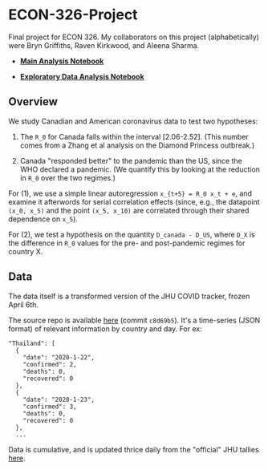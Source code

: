 # ECON-326-Project

Final project for ECON 326. My collaborators on this project (alphabetically) were Bryn Griffiths, Raven Kirkwood, and Aleena Sharma. 


* [**Main Analysis Notebook**](Julia/Analysis.ipynb)

* [**Exploratory Data Analysis Notebook**](Julia/EDA.ipynb)


## Overview

We study Canadian and American coronavirus data to test two hypotheses: 

1. The `R_0` for Canada falls within the interval [2.06-2.52]. (This number comes from a Zhang et al analysis on the Diamond Princess outbreak.)

2. Canada "responded better" to the pandemic than the US, since the WHO declared a pandemic. (We quantify this by looking at the reduction in `R_0` over the two regimes.)

For (1), we use a simple linear autoregression `x_{t+5} = R_0 x_t + e`, and examine it afterwords for serial correlation effects (since, e.g., the datapoint `(x_0, x_5)` and the point `(x_5, x_10)` are correlated through their shared dependence on `x_5`). 

For (2), we test a hypothesis on the quantity `D_canada - D_US`, where `D_X` is the difference in `R_0` values for the pre- and post-pandemic regimes for country X. 

## Data

The data itself is a transformed version of the JHU COVID tracker, frozen April 6th. 

The source repo is available [here](https://github.coom/pomber/covid19) (commit `c8d69b5`). It's a time-series (JSON format) of relevant information by country and day. For ex:

```
"Thailand": [
  {
    "date": "2020-1-22",
    "confirmed": 2,
    "deaths": 0,
    "recovered": 0
  },
  {
    "date": "2020-1-23",
    "confirmed": 3,
    "deaths": 0,
    "recovered": 0
  },
  ...
```

Data is cumulative, and is updated thrice daily from the "official" JHU tallies [here](https://github.com/CSSEGISandData/COVID-19).
